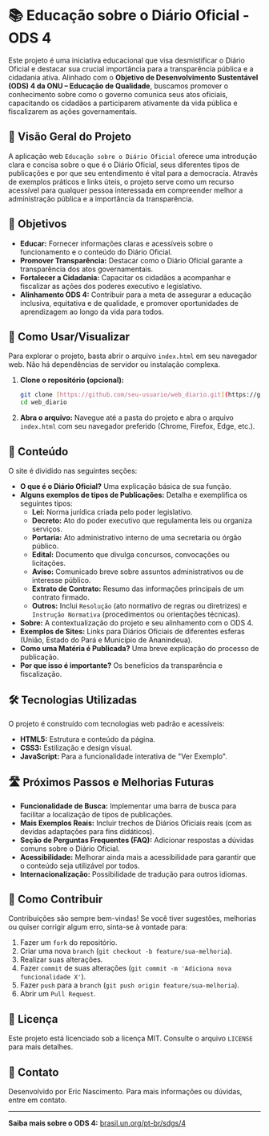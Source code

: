 # 📚 Educação sobre o Diário Oficial - ODS 4

Este projeto é uma iniciativa educacional que visa desmistificar o Diário Oficial e destacar sua crucial importância para a transparência pública e a cidadania ativa. Alinhado com o **Objetivo de Desenvolvimento Sustentável (ODS) 4 da ONU – Educação de Qualidade**, buscamos promover o conhecimento sobre como o governo comunica seus atos oficiais, capacitando os cidadãos a participarem ativamente da vida pública e fiscalizarem as ações governamentais.

## 🌟 Visão Geral do Projeto

A aplicação web `Educação sobre o Diário Oficial` oferece uma introdução clara e concisa sobre o que é o Diário Oficial, seus diferentes tipos de publicações e por que seu entendimento é vital para a democracia. Através de exemplos práticos e links úteis, o projeto serve como um recurso acessível para qualquer pessoa interessada em compreender melhor a administração pública e a importância da transparência.

## 🎯 Objetivos

* **Educar:** Fornecer informações claras e acessíveis sobre o funcionamento e o conteúdo do Diário Oficial.
* **Promover Transparência:** Destacar como o Diário Oficial garante a transparência dos atos governamentais.
* **Fortalecer a Cidadania:** Capacitar os cidadãos a acompanhar e fiscalizar as ações dos poderes executivo e legislativo.
* **Alinhamento ODS 4:** Contribuir para a meta de assegurar a educação inclusiva, equitativa e de qualidade, e promover oportunidades de aprendizagem ao longo da vida para todos.

## 🚀 Como Usar/Visualizar

Para explorar o projeto, basta abrir o arquivo `index.html` em seu navegador web. Não há dependências de servidor ou instalação complexa.

1.  **Clone o repositório (opcional):**
    ```bash
    git clone [https://github.com/seu-usuario/web_diario.git](https://github.com/seu-usuario/web_diario.git)
    cd web_diario
    ```
2.  **Abra o arquivo:**
    Navegue até a pasta do projeto e abra o arquivo `index.html` com seu navegador preferido (Chrome, Firefox, Edge, etc.).

## 📖 Conteúdo

O site é dividido nas seguintes seções:

* **O que é o Diário Oficial?** Uma explicação básica de sua função.
* **Alguns exemplos de tipos de Publicações:** Detalha e exemplifica os seguintes tipos:
    * **Lei:** Norma jurídica criada pelo poder legislativo.
    * **Decreto:** Ato do poder executivo que regulamenta leis ou organiza serviços.
    * **Portaria:** Ato administrativo interno de uma secretaria ou órgão público.
    * **Edital:** Documento que divulga concursos, convocações ou licitações.
    * **Aviso:** Comunicado breve sobre assuntos administrativos ou de interesse público.
    * **Extrato de Contrato:** Resumo das informações principais de um contrato firmado.
    * **Outros:** Inclui `Resolução` (ato normativo de regras ou diretrizes) e `Instrução Normativa` (procedimentos ou orientações técnicas).
* **Sobre:** A contextualização do projeto e seu alinhamento com o ODS 4.
* **Exemplos de Sites:** Links para Diários Oficiais de diferentes esferas (União, Estado do Pará e Município de Ananindeua).
* **Como uma Matéria é Publicada?** Uma breve explicação do processo de publicação.
* **Por que isso é importante?** Os benefícios da transparência e fiscalização.

## 🛠️ Tecnologias Utilizadas

O projeto é construído com tecnologias web padrão e acessíveis:

* **HTML5:** Estrutura e conteúdo da página.
* **CSS3:** Estilização e design visual.
* **JavaScript:** Para a funcionalidade interativa de "Ver Exemplo".

## 🛣️ Próximos Passos e Melhorias Futuras

* **Funcionalidade de Busca:** Implementar uma barra de busca para facilitar a localização de tipos de publicações.
* **Mais Exemplos Reais:** Incluir trechos de Diários Oficiais reais (com as devidas adaptações para fins didáticos).
* **Seção de Perguntas Frequentes (FAQ):** Adicionar respostas a dúvidas comuns sobre o Diário Oficial.
* **Acessibilidade:** Melhorar ainda mais a acessibilidade para garantir que o conteúdo seja utilizável por todos.
* **Internacionalização:** Possibilidade de tradução para outros idiomas.

## 🤝 Como Contribuir

Contribuições são sempre bem-vindas! Se você tiver sugestões, melhorias ou quiser corrigir algum erro, sinta-se à vontade para:

1.  Fazer um `fork` do repositório.
2.  Criar uma nova `branch` (`git checkout -b feature/sua-melhoria`).
3.  Realizar suas alterações.
4.  Fazer `commit` de suas alterações (`git commit -m 'Adiciona nova funcionalidade X'`).
5.  Fazer `push` para a `branch` (`git push origin feature/sua-melhoria`).
6.  Abrir um `Pull Request`.

## 📜 Licença

Este projeto está licenciado sob a licença MIT. Consulte o arquivo `LICENSE` para mais detalhes.

## 📧 Contato

Desenvolvido por Eric Nascimento. Para mais informações ou dúvidas, entre em contato.

---
**Saiba mais sobre o ODS 4:** [brasil.un.org/pt-br/sdgs/4](https://brasil.un.org/pt-br/sdgs/4)